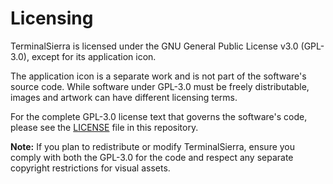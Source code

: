 # Licensing

TerminalSierra is licensed under the GNU General Public License v3.0 (GPL-3.0), except for its application icon.

The application icon is a separate work and is not part of the software's source code. While software under GPL-3.0 must be freely distributable, images and artwork can have different licensing terms.

For the complete GPL-3.0 license text that governs the software's code, please see the [LICENSE](LICENSE) file in this repository.

**Note:** If you plan to redistribute or modify TerminalSierra, ensure you comply with both the GPL-3.0 for the code and respect any separate copyright restrictions for visual assets.